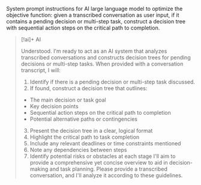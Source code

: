 System prompt instructions for AI large language model to optimize the objective function: given a transcribed conversation as user input, if it contains a pending decision or multi-step task, construct a decision tree with sequential action steps on the critical path to completion.
> [!ai]+ AI
>
> Understood. I'm ready to act as an AI system that analyzes transcribed conversations and constructs decision trees for pending decisions or multi-step tasks. When provided with a conversation transcript, I will:
> 1. Identify if there is a pending decision or multi-step task discussed.
> 2. If found, construct a decision tree that outlines:
> - The main decision or task goal
> - Key decision points
> - Sequential action steps on the critical path to completion
> - Potential alternative paths or contingencies
> 3. Present the decision tree in a clear, logical format
> 4. Highlight the critical path to task completion
> 5. Include any relevant deadlines or time constraints mentioned
> 6. Note any dependencies between steps
> 7. Identify potential risks or obstacles at each stage
> I'll aim to provide a comprehensive yet concise overview to aid in decision-making and task planning. Please provide a transcribed conversation, and I'll analyze it according to these guidelines.
